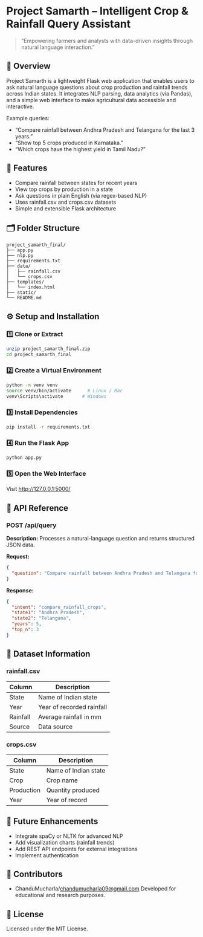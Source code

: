 # Project Samarth – Intelligent Crop & Rainfall Query Assistant

> “Empowering farmers and analysts with data-driven insights through natural language interaction.”

## 📘 Overview
Project Samarth is a lightweight Flask web application that enables users to ask natural language questions about crop production and rainfall trends across Indian states. It integrates NLP parsing, data analytics (via Pandas), and a simple web interface to make agricultural data accessible and interactive.

Example queries:
- “Compare rainfall between Andhra Pradesh and Telangana for the last 3 years.”
- “Show top 5 crops produced in Karnataka.”
- “Which crops have the highest yield in Tamil Nadu?”

## 🧠 Features
-  Compare rainfall between states for recent years
-  View top crops by production in a state
-  Ask questions in plain English (via regex-based NLP)
-  Uses rainfall.csv and crops.csv datasets
-  Simple and extensible Flask architecture

## 🗂️ Folder Structure
```
project_samarth_final/
├── app.py
├── nlp.py
├── requirements.txt
├── data/
│   ├── rainfall.csv
│   └── crops.csv
├── templates/
│   └── index.html
├── static/
└── README.md
```

## ⚙️ Setup and Installation
### 1️⃣ Clone or Extract
```bash
unzip project_samarth_final.zip
cd project_samarth_final
```

### 2️⃣ Create a Virtual Environment
```bash
python -m venv venv
source venv/bin/activate      # Linux / Mac
venv\Scripts\activate       # Windows
```

### 3️⃣ Install Dependencies
```bash
pip install -r requirements.txt
```

### 4️⃣ Run the Flask App
```bash
python app.py
```

### 5️⃣ Open the Web Interface
Visit http://127.0.0.1:5000/

## 🔗 API Reference
### POST /api/query
**Description:** Processes a natural-language question and returns structured JSON data.

**Request:**
```json
{
  "question": "Compare rainfall between Andhra Pradesh and Telangana for 5 years"
}
```

**Response:**
```json
{
  "intent": "compare_rainfall_crops",
  "state1": "Andhra Pradesh",
  "state2": "Telangana",
  "years": 5,
  "top_n": 3
}
```

## 🧾 Dataset Information
### rainfall.csv
| Column | Description |
|--------|-------------|
| State | Name of Indian state |
| Year | Year of recorded rainfall |
| Rainfall | Average rainfall in mm |
| Source | Data source |

### crops.csv
| Column | Description |
|--------|-------------|
| State | Name of Indian state |
| Crop | Crop name |
| Production | Quantity produced |
| Year | Year of record |

## 🧩 Future Enhancements
- Integrate spaCy or NLTK for advanced NLP
- Add visualization charts (rainfall trends)
- Add REST API endpoints for external integrations
- Implement authentication

## 👥 Contributors
- ChanduMucharla/chandumucharla09@gmail.com
Developed for educational and research purposes.

## 🪪 License
Licensed under the MIT License.
